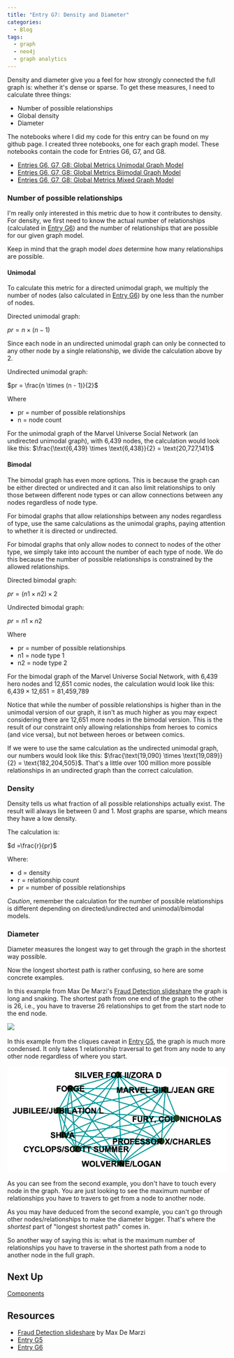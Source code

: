 ```yaml
---
title: "Entry G7: Density and Diameter"
categories:
  - Blog
tags:
  - graph
  - neo4j
  - graph analytics
---
```


Density and diameter give you a feel for how strongly connected the full graph is: whether it's dense or sparse. To get these measures, I need to calculate three things:

- Number of possible relationships
- Global density
- Diameter

The notebooks where I did my code for this entry can be found on my github page. I created three notebooks, one for each graph model. These notebooks contain the code for Entries G6, G7, and G8.

- [Entries G6, G7, G8: Global Metrics Unimodal Graph Model](https://github.com/julielinx/datascience_diaries/blob/master/graph/06_7_8a_nb_unimodal_global_metrics.ipynb)
- [Entries G6, G7, G8: Global Metrics Biimodal Graph Model](https://github.com/julielinx/datascience_diaries/blob/master/graph/06_7_8b_nb_bimodal_global_metrics.ipynb)
- [Entries G6, G7, G8: Global Metrics Mixed Graph Model](https://github.com/julielinx/datascience_diaries/blob/master/graph/06_7_8c_nb_mixed_global_metrics.ipynb)

### Number of possible relationships

I'm really only interested in this metric due to how it contributes to density. For density, we first need to know the actual number of relationships (calculated in [Entry G6](https://julielinx.github.io/blog/g06_global_counts/)) and the number of relationships that are possible for our given graph model.

Keep in mind that the graph model *does* determine how many relationships are possible.

#### Unimodal

To calculate this metric for a directed unimodal graph, we multiply the number of nodes (also calculated in [Entry G6](https://julielinx.github.io/blog/g06_global_counts/)) by one less than the number of nodes.

Directed unimodal graph:

$pr = n \times (n - 1)$

Since each node in an undirected unimodal graph can only be connected to any other node by a single relationship, we divide the calculation above by 2.

Undirected unimodal graph:

$pr = \frac{n \times (n - 1)}{2}$

Where

- pr = number of possible relationships
- n = node count

For the unimodal graph of the Marvel Universe Social Network (an undirected unimodal graph), with 6,439 nodes, the calculation would look like this: $\frac{\text{6,439} \times \text{6,438}}{2} = \text{20,727,141}$

#### Bimodal

The bimodal graph has even more options. This is because the graph can be either directed or undirected and it can also limit relationships to only those between different node types or can allow connections between any nodes regardless of node type.

For bimodal graphs that allow relationships between any nodes regardless of type, use the same calculations as the unimodal graphs, paying attention to whether it is directed or undirected.

For bimodal graphs that only allow nodes to connect to nodes of the other type, we simply take into account the number of each type of node. We do this because the number of possible relationships is constrained by the allowed relationships.

Directed bimodal graph:

$pr = (n1 \times n2) \times 2$

Undirected bimodal graph:

$pr = n1 \times n2$

Where

- pr = number of possible relationships
- n1 = node type 1
- n2 = node type 2

For the bimodal graph of the Marvel Universe Social Network, with 6,439 hero nodes and 12,651 comic nodes, the calculation would look like this: $\text{6,439} \times \text{12,651} = \text{81,459,789}$

Notice that while the number of possible relationships is higher than in the unimodal version of our graph, it isn't as much higher as you may expect considering there are 12,651 more nodes in the bimodal version. This is the result of our constraint only allowing relationships from heroes to comics (and vice versa), but not between heroes or between comics.

If we were to use the same calculation as the undirected unimodal graph, our numbers would look like this: $\frac{\text{19,090} \times \text{19,089}}{2} = \text{182,204,505}$. That's a little over 100 million more possible relationships in an undirected graph than the correct calculation.

### Density

Density tells us what fraction of all possible relationships actually exist. The result will always lie between 0 and 1. Most graphs are sparse, which means they have a low density.

The calculation is:

$d =\frac{r}{pr}$

Where:

- d = density
- r = relationship count
- pr = number of possible relationships

*Caution*, remember the calculation for the number of possible relationships is different depending on directed/undirected and unimodal/bimodal models.

### Diameter

Diameter measures the longest way to get through the graph in the shortest way possible.

Now the longest shortest path is rather confusing, so here are some concrete examples.

In this example from Max De Marzi's [Fraud Detection slideshare](https://www.slideshare.net/maxdemarzi/fraud-detection-and-neo4j) the graph is long and snaking. The shortest path from one end of the graph to the other is 26, i.e., you have to traverse 26 relationships to get from the start node to the end node.

<img src='https://julielinx.github.io/assets/images/g01c_fraud_string.png'>

In this example from the cliques caveat in [Entry G5](https://julielinx.github.io/blog/g05_project_bimodal/), the graph is much more condensed. It only takes 1 relationship traversal to get from any node to any other node regardless of where you start.

<img src='https://github.com/julielinx/datascience_diaries/blob/master/graph/images/clique2.png?raw=true'>

As you can see from the second example, you don't have to touch every node in the graph. You are just looking to see the maximum number of relationships you have to travers to get from a node to another node.

As you may have deduced from the second example, you can't go through other nodes/relationships to make the diameter bigger. That's where the *shortest* part of "longest shortest path" comes in.

So another way of saying this is: what is the maximum number of relationships you have to traverse in the shortest path from a node to another node in the full graph.

## Next Up

[Components](https://julielinx.github.io/blog/g08_components/)

## Resources

- [Fraud Detection slideshare](https://www.slideshare.net/maxdemarzi/fraud-detection-and-neo4j) by Max De Marzi
- [Entry G5](https://julielinx.github.io/blog/g05_project_bimodal/)
- [Entry G6](https://julielinx.github.io/blog/g06_global_counts/)
